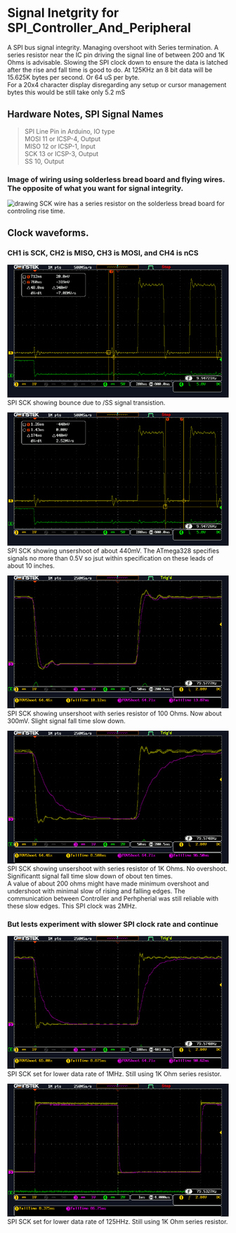 # Signal Inetgrity for SPI_Controller_And_Peripheral
A SPI bus signal integrity. Managing overshoot with Series termination.
A series resistor near the IC pin driving the signal line of between 200 and 1K Ohms is advisable.
Slowing the SPI clock down to ensure the data is latched after the rise and fall time is good to do.
At 125KHz an 8 bit data will be 15.625K bytes per second. Or 64 uS per byte.  
For a 20x4 character display disregarding any setup or cursor management bytes this would be still take only 5.2 mS

## Hardware Notes, SPI Signal Names
>  SPI Line Pin in Arduino, IO type  
>  MOSI 11 or ICSP-4,  Output  
>  MISO 12 or ICSP-1, Input  
>  SCK 13 or ICSP-3, Output  
>  SS 10,  Output  

### Image of wiring using solderless bread board and flying wires. The opposite of what you want for signal integrity.
<img src="SignalIntegrity/SPI_Wirring_20220525_075047.jpg" alt="drawing" width="200"/>  
SCK wire has a series resistor on the solderless bread board for controling rise time.  



## Clock waveforms.  
### CH1 is SCK, CH2 is MISO, CH3 is MOSI, and CH4 is nCS
![ClockGroundBounce.png](SignalIntegrity/ClockGroundBounce.png)  
SPI SCK showing bounce due to /SS signal transistion.  

![ClockUndershoot.png](SignalIntegrity/ClockUndershoot.png)  
SPI SCK showing unsershoot of about 440mV.  The ATmega328 specifies signals no more than 0.5V so jsut within specification on these leads of about 10 inches.  

![ClockUndershoot100OhmsCH1CH3.png](SignalIntegrity/ClockUndershoot100OhmsCH1CH3.png)  
SPI SCK showing unsershoot with series resistor of 100 Ohms. Now about 300mV.  Slight signal fall time slow down.

![ClockUndershoot1KOhmsCH1CH3.png](SignalIntegrity/ClockUndershoot1KOhmsCH1CH3.png)  
SPI SCK showing unsershoot with series resistor of 1K Ohms. No overshoot.  Significantt signal fall time slow down of obout ten times.  
A value of about 200 ohms might have made minimum overshoot and undershoot with minimal slow of rising and falling edges.
The communication between Controller and Perhpherial was still reliable with these slow edges.
This SPI clock was 2MHz.

### But lests experiment with slower SPI clock rate and continue 
![ClockUndershoot1KOhms_1MHzCLK_CH1CH3.png](SignalIntegrity/ClockUndershoot1KOhms_1MHzCLK_CH1CH3.png)  
SPI SCK set for lower data rate of 1MHz. Still using 1K Ohm series resistor.

![ClockUndershoot1KOhms_125KCLK_CH1CH3.png](SignalIntegrity/ClockUndershoot1KOhms_125KCLK_CH1CH3.png)  
SPI SCK set for lower data rate of 125HHz. Still using 1K Ohm series resistor.





  

